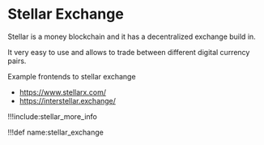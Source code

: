 # Stellar Exchange

Stellar is a money blockchain and it has a decentralized exchange build in.

It very easy to use and allows to trade between different digital currency pairs.

Example frontends to stellar exchange

- https://www.stellarx.com/
- https://interstellar.exchange/ 


!!!include:stellar_more_info

!!!def name:stellar_exchange

